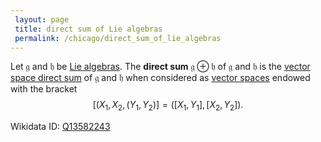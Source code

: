 ```yaml
---
 layout: page
 title: direct sum of Lie algebras
 permalink: /chicago/direct_sum_of_lie_algebras
---
```

Let $\mathfrak g$ and $\mathfrak h$ be [Lie algebras](https://mathgloss.github.io/MathGloss/Lie_algebra). The **direct sum** $\mathfrak g \oplus \mathfrak h$ of $\mathfrak g$ and $\mathfrak h$ is the [vector space direct sum](https://mathgloss.github.io/MathGloss/direct_sum_of_vector_spaces) of $\mathfrak g$ and $\mathfrak h$ when considered as [vector spaces](https://mathgloss.github.io/MathGloss/vector_space) endowed with the bracket $$[(X_1,X_2,(Y_1,Y_2)]=([X_1,Y_1],[X_2,Y_2]).$$

Wikidata ID: [Q13582243](https://www.wikidata.org/wiki/Q13582243)